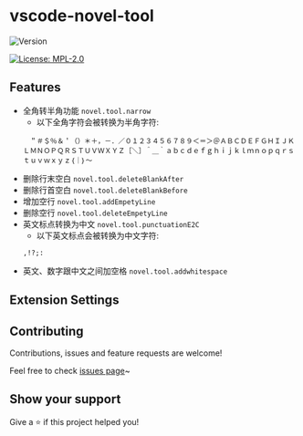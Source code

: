 # vscode-novel-tool

![Version](https://img.shields.io/badge/version-0.0.6-orange.svg?cacheSeconds=3600)

[![License: MPL-2.0](https://img.shields.io/github/license/gaojr/vscode-novel-tool?cacheSeconds=3600)](https://github.com/gaojr/vscode-novel-tool/blob/master/LICENSE)

## Features

- 全角转半角功能 `novel.tool.narrow`
  - 以下全角字符会被转换为半角字符:
  ```
  　＂＃＄％＆＇（）＊＋，－．／０１２３４５６７８９＜＝＞＠ＡＢＣＤＥＦＧＨＩＪＫＬＭＮＯＰＱＲＳＴＵＶＷＸＹＺ［＼］＾＿｀ａｂｃｄｅｆｇｈｉｊｋｌｍｎｏｐｑｒｓｔｕｖｗｘｙｚ｛｜｝～
  ```
- 删除行末空白 `novel.tool.deleteBlankAfter`
- 删除行首空白 `novel.tool.deleteBlankBefore`
- 增加空行 `novel.tool.addEmpetyLine`
- 删除空行 `novel.tool.deleteEmpetyLine`
- 英文标点转换为中文 `novel.tool.punctuationE2C`
  - 以下英文标点会被转换为中文字符:
  ```
  ,!?;:
  ```
- 英文、数字跟中文之间加空格 `novel.tool.addwhitespace`

## Extension Settings

## Contributing

Contributions, issues and feature requests are welcome!

Feel free to check [issues page](https://github.com/gaojr/vscode-novel-tool/issues/new)~

## Show your support

Give a ⭐️ if this project helped you!
